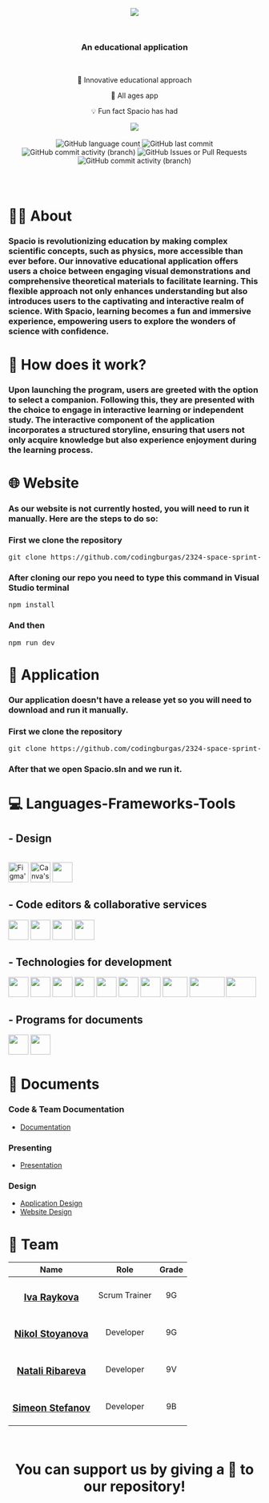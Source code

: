<p align="center">
    <img src="https://cdn.discordapp.com/attachments/1021854670051889214/1211087581287284788/Spaco3-ezgif.com-crop.gif?ex=65ecec34&is=65da7734&hm=dd4e3182ed3179ec1bd314f0f29c6199d6b219988504517bf986cb711d16537f&">
</p>

<p align="center">
    <img width="1920" height="15" src="https://cdn.discordapp.com/attachments/723998679400316949/1211240601199312987/Vector_1234327.png?ex=65ed7ab7&is=65db05b7&hm=71b4bfdfa1f27ac45a009f53196ee3b385a070947ce48c99628069a79dcb6bda&"/>
</p>

<h3 align="center">An educational application</h3>
</br>

<div align="center">
    <p>🧩 Innovative educational approach</p>
    <p>🧸 All ages app</p>
    <p>💡 Fun fact Spacio has had </p>
      <img align="center" src="https://api.visitorbadge.io/api/visitors?path=https%3A%2F%2Fgithub.com%2Fcodingburgas%2F2324-space-sprint-project-spacio&label=Visitors&labelColor=%2326215e&countColor=%231c1844&labelStyle=upper">
</div>

</br>

<div align="center">
  <img alt="GitHub language count" src="https://img.shields.io/github/languages/count/codingburgas/2324-space-sprint-project-spacio">
  <img alt="GitHub last commit" src="https://img.shields.io/github/last-commit/codingburgas/2324-space-sprint-project-spacio">
  <img alt="GitHub commit activity (branch)" src="https://img.shields.io/github/commit-activity/w/codingburgas/2324-space-sprint-project-spacio/dev">
  <img alt="GitHub Issues or Pull Requests" src="https://img.shields.io/github/issues-closed-raw/codingburgas/2324-space-sprint-project-spacio">
  <img alt="GitHub commit activity (branch)" src="https://img.shields.io/github/commit-activity/t/codingburgas/2324-space-sprint-project-spacio/dev">
</div>
<br>

<p align="center">
    <img width="1920" height="15" src="https://cdn.discordapp.com/attachments/723998679400316949/1211240601199312987/Vector_1234327.png?ex=65ed7ab7&is=65db05b7&hm=71b4bfdfa1f27ac45a009f53196ee3b385a070947ce48c99628069a79dcb6bda&"/>
</p>

# 👩‍🚀 About

### Spacio is revolutionizing education by making complex scientific concepts, such as physics, more accessible than ever before. Our innovative educational application offers users a choice between engaging visual demonstrations and comprehensive theoretical materials to facilitate learning. This flexible approach not only enhances understanding but also introduces users to the captivating and interactive realm of science. With Spacio, learning becomes a fun and immersive experience, empowering users to explore the wonders of science with confidence.

# 🚀 How does it work?

### Upon launching the program, users are greeted with the option to select a companion. Following this, they are presented with the choice to engage in interactive learning or independent study. The interactive component of the application incorporates a structured storyline, ensuring that users not only acquire knowledge but also experience enjoyment during the learning process.

# 🌐 Website
### As our website is not currently hosted, you will need to run it manually. Here are the steps to do so:
### First we clone the repository
<pre>git clone https://github.com/codingburgas/2324-space-sprint-project-spacio.git</pre>

### After cloning our repo you need to type this command in Visual Studio terminal
<pre>npm install</pre>
### And then
<pre>npm run dev</pre>

# 🏅 Application
### Our application doesn't have a release yet so you will need to download and run it manually.
### First we clone the repository 
<pre>git clone https://github.com/codingburgas/2324-space-sprint-project-spacio.git</pre>
### After that we open Spacio.sln and we run it.

# 💻 Languages-Frameworks-Tools
## - Design
<br>
<div align="left">
  <img width="40" height="40" src="https://cdn-icons-png.flaticon.com/256/5968/5968705.png" alt="Figma's logo">
  <img width="40" height="40" src="https://cdn.discordapp.com/attachments/723998679400316949/1211282426375049357/Canva-logo-png-circle-full-colour-white-font.png?ex=65eda1aa&is=65db2caa&hm=28ce142a7f73566fe321f384fded4b355cced1836c511b5b15c060eb29c626be&" alt="Canva's logo">
  <img width="40" height="40" src="https://cdn.discordapp.com/attachments/1103246649075171390/1211283008603029514/procreate-icon-search-display.png?ex=65eda235&is=65db2d35&hm=9510da25e30fd76bd25d268491ef02f3ab6fa362a141eb350a93d7abba2be3b8&">
</div>

## - Code editors & collaborative services
<div align="left">
  <img width="40" height="40" src="https://cdn.discordapp.com/attachments/723998679400316949/1211286255716012092/2060px-Visual_Studio_Icon_2019.png?ex=65eda53b&is=65db303b&hm=acd0e20e30b660e7231bc3ba99689d20f3d2fce6b22941334e20851466e7c8f0&">
  <img width="40" height="40" src="https://cdn.discordapp.com/attachments/723998679400316949/1211286611674013746/2048px-Visual_Studio_Code_1.png?ex=65eda590&is=65db3090&hm=80f98d7a87714aff676fb77f13fe848d007c8d0d20d36c338074a952d4e9fc1c&">
  <img width="40" height="40" src="https://cdn.discordapp.com/attachments/723998679400316949/1211286859850719383/github-icon-2048x1988-jzvzcf2t.png?ex=65eda5cc&is=65db30cc&hm=7af3e7199795d33e928e5cf411992bb97d2a0dedeafeda35c218ee48e2241488&">
  <img width="40" height="40" src="https://cdn.discordapp.com/attachments/723998679400316949/1211287021742460968/Git-Icon-1788C.png?ex=65eda5f2&is=65db30f2&hm=4a94a4697c7554459212b615f4208b886d7fcb7658eb3dc245db12d8c3d98464&">
</div>

## - Technologies for development
<div align="left">
  <img width="40" height="40" src="https://cdn.discordapp.com/attachments/723998679400316949/1211286859850719383/github-icon-2048x1988-jzvzcf2t.png?ex=65eda5cc&is=65db30cc&hm=7af3e7199795d33e928e5cf411992bb97d2a0dedeafeda35c218ee48e2241488&">
  <img width="40" height="40" src="https://cdn.discordapp.com/attachments/723998679400316949/1211287021742460968/Git-Icon-1788C.png?ex=65eda5f2&is=65db30f2&hm=4a94a4697c7554459212b615f4208b886d7fcb7658eb3dc245db12d8c3d98464&">
  <img width="40" height="40" src="https://cdn.discordapp.com/attachments/723998679400316949/1211287769507307620/1822px-ISO_C2B2B_Logo.png?ex=65eda6a4&is=65db31a4&hm=40c41a3199b3bbb2dd8bc39c2e6cf19cac5929c4fabfc701c5cb7bb28e8e5e75&">
  <img width="40" height="40" src="https://cdn.discordapp.com/attachments/723998679400316949/1211287810800357476/Raylib_logo.png?ex=65eda6ae&is=65db31ae&hm=5da42f882ea569a35adc846a793f5d2ca3ba51a0a9b84ca62b984586a8263e37&">
  <img width="40" height="40" src="https://cdn.discordapp.com/attachments/723998679400316949/1211287509422833715/logo-2582748_960_720.png?ex=65eda666&is=65db3166&hm=111fa5c43124bf0395879c880118bd9f8fda8559f606380018235b45faaa3630&">
  <img width="40" height="40" src="https://cdn.discordapp.com/attachments/723998679400316949/1211287541198888990/800px-CSS3_logo.png?ex=65eda66e&is=65db316e&hm=25d5655232db017c3eeebc89f7435936729039d40d965049d61df1ba4e0dae0b&">
  <img width="40" height="40" src="https://cdn.discordapp.com/attachments/723998679400316949/1211287574006595664/logo-with-shadow.png?ex=65eda676&is=65db3176&hm=521cc963216fd067271ce1abab29d64b21ea869f0449f9071b830ee15261378a&">
  <img width="50" height="40" src="https://cdn.discordapp.com/attachments/723998679400316949/1211287604029427762/2300px-React-icon.png?ex=65eda67d&is=65db317d&hm=ddb6a4d8e601b93a29e6dd13ff5ffc8e2c05b75392b5b59f23a999b5e7e1d882&">
  <img width="70" height="40" src="https://cdn.discordapp.com/attachments/723998679400316949/1211287660211998801/Drupal-AOSJS-Animate-On-Scroll-Javascript-Library.png?ex=65eda68a&is=65db318a&hm=98775b4687833aca7bad60c40ea9de8355a5c6ba2301abcd079cfd7a471b5817&">
  <img width="60" height="40" src="https://cdn.discordapp.com/attachments/723998679400316949/1211287720505380905/320px-Tailwind_CSS_Logo.png?ex=65eda699&is=65db3199&hm=1fb7cd382530b0c2fee4b6be16df4a0e87bba94e5d1e793ce8098daa6ffc8b77&">
</div>

## - Programs for documents
<div align="left">
  <img width="40" height="40" src="https://cdn.discordapp.com/attachments/723998679400316949/1211288741155700796/2203px-Microsoft_Office_Word_282019E28093present29.png?ex=65eda78c&is=65db328c&hm=6c2e9d83c327df4c06240716052d37c4b6348141a958b25537aa64b28f84c44b&">
  <img width="40" height="40" src="https://cdn.discordapp.com/attachments/723998679400316949/1211288798160490608/512px-Microsoft_Office_PowerPoint_282019E28093present29.png?ex=65eda79a&is=65db329a&hm=a1ddf49abfe01c8358ee311a677f4c6608b6672226d20b52ae3ee9e8c97ea088&">
</div>

# 📁 Documents
### Code & Team Documentation
  - [Documentation](https://codingburgas-my.sharepoint.com/:w:/g/personal/idraykova22_codingburgas_bg/EYoSSnjhMxpAi-QQmcUv_coB9Iv9aJ0ONS6AaKd2yerxzg?e=t4LoRn)

### Presenting
  - [Presentation](https://codingburgas-my.sharepoint.com/:p:/g/personal/idraykova22_codingburgas_bg/EaBRw5Ib4lZLqz6emL-XraIB3e9g29wrRgWv0H6t5BXbvA?e=PMhXns)

### Design
  - [Application Design](https://www.figma.com/file/2LcyWOiM9z8YjCB1iCOJGP/Spacio-app?type=design&node-id=0%3A1&mode=design&t=5zm7V404x7oNxh9C-1)
  - [Website Design](https://www.figma.com/file/h1LFM7unJ8AjfFURLXAtBH/Spacio?type=design&node-id=1%3A2&mode=design&t=m65Jd6szFwnjULZH-1)


# 👥 Team

| Name | Role | Grade |
| :---:   | :---: | :---: |
|  <h3><a href = "https://github.com/IDRaykova22">Iva Raykova</a></h3> | Scrum Trainer | 9G |
| <h3><a href = "https://github.com/NSStoyanova22">Nikol Stoyanova</a></h3> | Developer | 9G |
| <h3><a href = "https://github.com/niribareva22">Natali Ribareva</a></h3> |  Developer  | 9V |
| <h3><a href = "https://github.com/SSStefanov22">Simeon Stefanov</a></h3> | Developer  | 9B |

<p align="center">
    <img width="1920" height="15" src="https://cdn.discordapp.com/attachments/723998679400316949/1211240601199312987/Vector_1234327.png?ex=65ed7ab7&is=65db05b7&hm=71b4bfdfa1f27ac45a009f53196ee3b385a070947ce48c99628069a79dcb6bda&"/>
</p>

<h1 align="center">
 You can support us by giving a 🌟 to our repository!
</h1>
